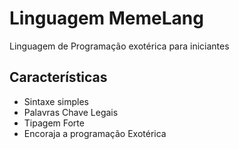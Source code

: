 # Linguagem MemeLang

Linguagem de Programação exotérica para iniciantes

## Características

 * Sintaxe simples
 * Palavras Chave Legais
 * Tipagem Forte
 * Encoraja a programação Exotérica

